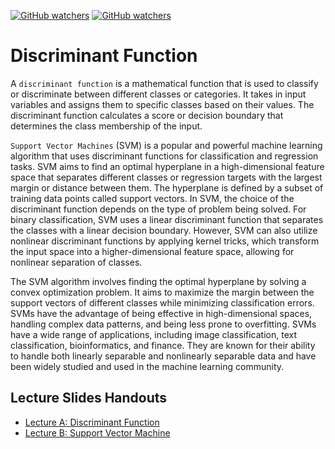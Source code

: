 [![GitHub watchers](https://img.shields.io/badge/tulip--lab-Pattern--Classification-brightgreen)](../README.md)
[![GitHub watchers](https://img.shields.io/badge/Module-Discriminant--Function-orange)](README.md)

# Discriminant Function

A `discriminant function` is a mathematical function that is used to classify or discriminate between different classes or categories. It takes in input variables and assigns them to specific classes based on their values. The discriminant function calculates a score or decision boundary that determines the class membership of the input.

`Support Vector Machines` (SVM) is a popular and powerful machine learning algorithm that uses discriminant functions for classification and regression tasks. SVM aims to find an optimal hyperplane in a high-dimensional feature space that separates different classes or regression targets with the largest margin or distance between them. The hyperplane is defined by a subset of training data points called support vectors. In SVM, the choice of the discriminant function depends on the type of problem being solved. For binary classification, SVM uses a linear discriminant function that separates the classes with a linear decision boundary. However, SVM can also utilize nonlinear discriminant functions by applying kernel tricks, which transform the input space into a higher-dimensional feature space, allowing for nonlinear separation of classes.

The SVM algorithm involves finding the optimal hyperplane by solving a convex optimization problem. It aims to maximize the margin between the support vectors of different classes while minimizing classification errors. SVMs have the advantage of being effective in high-dimensional spaces, handling complex data patterns, and being less prone to overfitting. SVMs have a wide range of applications, including image classification, text classification, bioinformatics, and finance. They are known for their ability to handle both linearly separable and nonlinearly separable data and have been widely studied and used in the machine learning community.



## Lecture Slides Handouts

- [Lecture A: Discriminant Function](https://github.com/tulip-lab/handouts/blob/main/PR/PR-S07A.pdf)
- [Lecture B: Support Vector Machine](https://github.com/tulip-lab/handouts/blob/main/PR/PR-S07B.pdf) 


